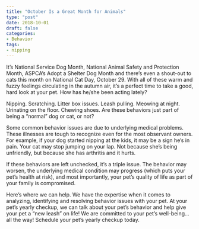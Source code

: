 ```yaml
---
title: "October Is a Great Month for Animals"
type: "post"
date: 2018-10-01
draft: false
categories:
- Behavior
tags:
- nipping
---
```


It’s National Service Dog Month, National Animal Safety and Protection Month, ASPCA’s Adopt a Shelter Dog Month and there’s even a shout-out to cats this month on National Cat Day, October 29. With all of these warm and fuzzy feelings circulating in the autumn air, it’s a perfect time to take a good, hard look at your pet. How has he/she been acting lately?

Nipping. Scratching. Litter box issues. Leash pulling. Meowing at night. Urinating on the floor. Chewing shoes. Are these behaviors just part of being a “normal” dog or cat, or not?

Some common behavior issues are due to underlying medical problems. These illnesses are tough to recognize even for the most observant owners. For example, if your dog started nipping at the kids, it may be a sign he’s in pain. Your cat may stop jumping on your lap. Not because she’s being unfriendly, but because she has arthritis and it hurts.

If these behaviors are left unchecked, it’s a triple issue. The behavior may worsen, the underlying medical condition may progress (which puts your pet’s health at risk), and most importantly, your pet’s quality of life as part of your family is compromised.

Here’s where we can help. We have the expertise when it comes to analyzing, identifying and resolving behavior issues with your pet. At your pet’s yearly checkup, we can talk about your pet’s behavior and help give your pet a “new leash” on life! We are committed to your pet’s well-being…all the way! Schedule your pet’s yearly checkup today.

